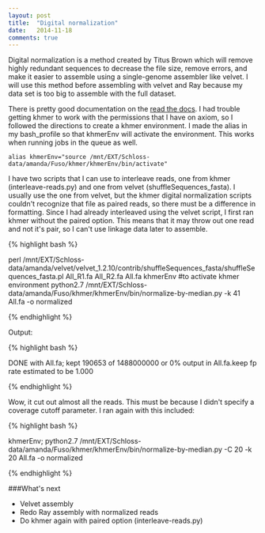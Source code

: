 ```yaml
---
layout: post
title:  "Digital normalization"
date:   2014-11-18
comments: true
---
```


Digital normalization is a method created by Titus Brown which will remove highly redundant sequences to decrease the file size, remove errors, and make it easier to assemble using a single-genome assembler like velvet. I will use this method before assembling with velvet and Ray because my data set is too big to assemble with the full dataset.

There is pretty good documentation on the [read the docs](http://khmer.readthedocs.org/en/v0.5/scripts.html). I had trouble getting khmer to work with the permissions that I have on axiom, so I followed the directions to create a khmer environment. I made the alias in my bash_profile so that khmerEnv will activate the environment. This works when running jobs in the queue as well.

`
alias khmerEnv="source /mnt/EXT/Schloss-data/amanda/Fuso/khmer/khmerEnv/bin/activate"
`

I have two scripts that I can use to interleave reads, one from khmer (interleave-reads.py) and one from velvet (shuffleSequences_fasta). I usually use the one from velvet, but the khmer digital normalization scripts couldn't recognize that file as paired reads, so there must be a difference in formatting. Since I had already interleaved using the velvet script, I first ran khmer without the paired option. This means that it may throw out one read and not it's pair, so I can't use linkage data later to assemble.

{% highlight bash %}

perl /mnt/EXT/Schloss-data/amanda/velvet/velvet_1.2.10/contrib/shuffleSequences_fasta/shuffleSequences_fasta.pl All_R1.fa All_R2.fa All.fa
khmerEnv #to activate khmer environment
python2.7 /mnt/EXT/Schloss-data/amanda/Fuso/khmer/khmerEnv/bin/normalize-by-median.py -k 41 All.fa -o normalized

{% endhighlight %}

Output:

{% highlight bash %}

DONE with All.fa; kept 190653 of 1488000000 or  0%
output in All.fa.keep
fp rate estimated to be 1.000

{% endhighlight %}

Wow, it cut out almost all the reads. This must be because I didn't specify a coverage cutoff parameter. I ran again with this included:

{% highlight bash %}

khmerEnv; python2.7 /mnt/EXT/Schloss-data/amanda/Fuso/khmer/khmerEnv/bin/normalize-by-median.py -C 20 -k 20 All.fa -o normalized

{% endhighlight %}

###What's next
* Velvet assembly
* Redo Ray assembly with normalized reads
* Do khmer again with paired option (interleave-reads.py)

